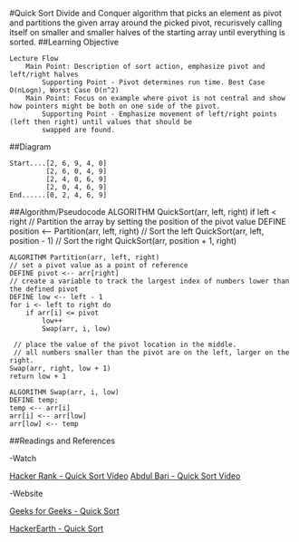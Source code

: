 #Quick Sort
    Divide and Conquer algorithm that picks an element as pivot and partitions the given array around the picked pivot, 
    recurisvely calling itself on smaller and smaller halves of the starting array until everything is sorted.
##Learning Objective
    

    Lecture Flow
        Main Point: Description of sort action, emphasize pivot and left/right halves
            Supporting Point - Pivot determines run time. Best Case O(nLogn), Worst Case O(n^2)
        Main Point: Focus on example where pivot is not central and show how pointers might be both on one side of the pivot.
            Supporting Point - Emphasize movement of left/right points (left then right) until values that should be
            swapped are found.
                  
                
                     
##Diagram
    
    Start....[2, 6, 9, 4, 0]
             [2, 6, 0, 4, 9]
             [2, 4, 0, 6, 9]
             [2, 0, 4, 6, 9]
    End......[0, 2, 4, 6, 9]
    
    

##Algorithm/Pseudocode
    ALGORITHM QuickSort(arr, left, right)
    if left < right
        // Partition the array by setting the position of the pivot value 
        DEFINE position <-- Partition(arr, left, right)
        // Sort the left
        QuickSort(arr, left, position - 1)
        // Sort the right
        QuickSort(arr, position + 1, right)

    ALGORITHM Partition(arr, left, right)
    // set a pivot value as a point of reference
    DEFINE pivot <-- arr[right]
    // create a variable to track the largest index of numbers lower than the defined pivot
    DEFINE low <-- left - 1
    for i <- left to right do
        if arr[i] <= pivot
            low++
            Swap(arr, i, low)

     // place the value of the pivot location in the middle.
     // all numbers smaller than the pivot are on the left, larger on the right. 
    Swap(arr, right, low + 1)
    return low + 1

    ALGORITHM Swap(arr, i, low)
    DEFINE temp;
    temp <-- arr[i]
    arr[i] <-- arr[low]
    arr[low] <-- temp
##Readings and References
    
-Watch

[Hacker Rank - Quick Sort Video](https://www.youtube.com/watch?v=SLauY6PpjW4)
[Abdul Bari - Quick Sort Video](https://www.youtube.com/watch?v=7h1s2SojIRw)

-Website

[Geeks for Geeks - Quick Sort](https://www.geeksforgeeks.org/quick-sort/)

[HackerEarth - Quick Sort](https://www.hackerearth.com/practice/algorithms/sorting/quick-sort/tutorial/)